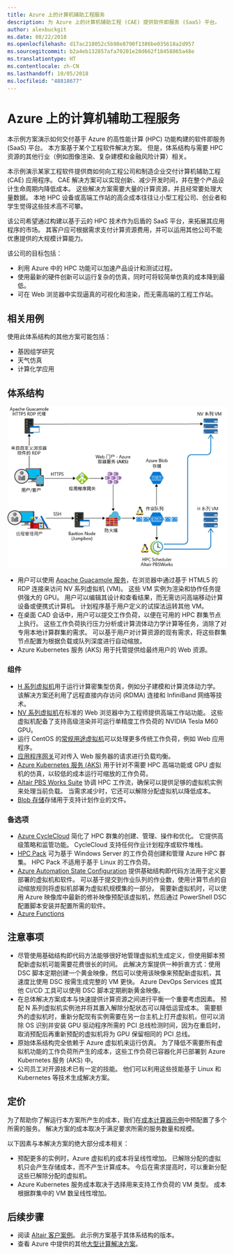 ```yaml
---
title: Azure 上的计算机辅助工程服务
description: 为 Azure 上的计算机辅助工程 (CAE) 提供软件即服务 (SaaS) 平台。
author: alexbuckgit
ms.date: 08/22/2018
ms.openlocfilehash: d17ac218052c5b98e8790f1386be035618a2d957
ms.sourcegitcommit: b2a4eb132857afa70201e28d662f18458865a48e
ms.translationtype: HT
ms.contentlocale: zh-CN
ms.lasthandoff: 10/05/2018
ms.locfileid: "48818677"
---
```

# <a name="a-computer-aided-engineering-service-on-azure"></a>Azure 上的计算机辅助工程服务

本示例方案演示如何交付基于 Azure 的高性能计算 (HPC) 功能构建的软件即服务 (SaaS) 平台。 本方案基于某个工程软件解决方案。 但是，体系结构与需要 HPC 资源的其他行业（例如图像渲染、复杂建模和金融风险计算）相关。

本示例演示某家工程软件提供商如何向工程公司和制造企业交付计算机辅助工程 (CAE) 应用程序。 CAE 解决方案可以实现创新、减少开发时间，并在整个产品设计生命周期内降低成本。 这些解决方案需要大量的计算资源，并且经常要处理大量数据。 本地 HPC 设备或高端工作站的高企成本往往让小型工程公司、创业者和学生觉得这些技术高不可攀。

该公司希望通过构建以基于云的 HPC 技术作为后盾的 SaaS 平台，来拓展其应用程序的市场。 其客户应可根据需求支付计算资源费用，并可以运用其他公司不能优惠提供的大规模计算能力。

该公司的目标包括：

* 利用 Azure 中的 HPC 功能可以加速产品设计和测试过程。
* 使用最新的硬件创新可以运行复杂的仿真，同时可将较简单仿真的成本降到最低。
* 可在 Web 浏览器中实现逼真的可视化和渲染，而无需高端的工程工作站。

## <a name="relevant-use-cases"></a>相关用例

使用此体系结构的其他方案可能包括：

* 基因组学研究
* 天气仿真
* 计算化学应用

## <a name="architecture"></a>体系结构

![支持 HPC 功能的 SaaS 解决方案的体系结构][architecture]

* 用户可以使用 [Apache Guacamole 服务](https://guacamole.apache.org/)，在浏览器中通过基于 HTML5 的 RDP 连接来访问 NV 系列虚拟机 (VM)。 这些 VM 实例为渲染和协作任务提供强大的 GPU。 用户可以编辑其设计和查看结果，而无需访问高端移动计算设备或便携式计算机。 计划程序基于用户定义的试探法运转其他 VM。
* 在桌面 CAD 会话中，用户可以提交工作负荷，以便在可用的 HPC 群集节点上执行。 这些工作负荷执行压力分析或计算流体动力学计算等任务，消除了对专用本地计算群集的需求。 可以基于用户对计算资源的现有需求，将这些群集节点配置为根据负载或队列深度进行自动缩放。
* Azure Kubernetes 服务 (AKS) 用于托管提供给最终用户的 Web 资源。

### <a name="components"></a>组件

* [H 系列虚拟机](/azure/virtual-machines/linux/sizes-hpc)用于运行计算密集型仿真，例如分子建模和计算流体动力学。 该解决方案还利用了远程直接内存访问 (RDMA) 连接和 InfiniBand 网络等技术。
* [NV 系列虚拟机](/azure/virtual-machines/windows/sizes-gpu)在标准的 Web 浏览器中为工程师提供高端工作站功能。 这些虚拟机配备了支持高级渲染并可运行单精度工作负荷的 NVIDIA Tesla M60 GPU。
* 运行 CentOS 的[常规用途虚拟机](/azure/virtual-machines/linux/sizes-general)可以处理更多传统工作负荷，例如 Web 应用程序。
* [应用程序网关](/azure/application-gateway/overview)可对传入 Web 服务器的请求进行负载均衡。
* [Azure Kubernetes 服务 (AKS)](/azure/aks/intro-kubernetes) 用于针对不需要 HPC 高端功能或 GPU 虚拟机的仿真，以较低的成本运行可缩放的工作负荷。
* [Altair PBS Works Suite](https://www.pbsworks.com/PBSProduct.aspx?n=PBS-Works-Suite&c=Overview-and-Capabilities) 协调 HPC 工作流，确保可以提供足够的虚拟机实例来处理当前负载。 当需求减少时，它还可以解除分配虚拟机以降低成本。
* [Blob 存储](/azure/storage/blobs/storage-blobs-introduction)存储用于支持计划作业的文件。 

### <a name="alternatives"></a>备选项

* [Azure CycleCloud](/azure/cyclecloud/overview) 简化了 HPC 群集的创建、管理、操作和优化。 它提供高级策略和监管功能。 CycleCloud 支持任何作业计划程序或软件堆栈。
* [HPC Pack](/azure/virtual-machines/windows/hpcpack-cluster-options) 可为基于 Windows Server 的工作负荷创建和管理 Azure HPC 群集。 HPC Pack 不适用于基于 Linux 的工作负荷。
* [Azure Automation State Configuration](/azure/automation/automation-dsc-overview) 提供基础结构即代码方法用于定义要部署的虚拟机和软件。 可以基于提交到作业队列的作业数，使用计算节点的自动缩放规则将虚拟机部署为虚拟机规模集的一部分。 需要新虚拟机时，可以使用 Azure 映像库中最新的修补映像预配该虚拟机，然后通过 PowerShell DSC 配置脚本安装并配置所需的软件。
* [Azure Functions](/azure/azure-functions/functions-overview)

## <a name="considerations"></a>注意事项

* 尽管使用基础结构即代码方法能够很好地管理虚拟机生成定义，但使用脚本预配新虚拟机可能需要花费很长的时间。 此解决方案提供一种折衷方式：使用 DSC 脚本定期创建一个黄金映像，然后可以使用该映像来预配新虚拟机，其速度比使用 DSC 按需生成完整的 VM 更快。 Azure DevOps Services 或其他 CI/CD 工具可以使用 DSC 脚本定期刷新黄金映像。
* 在总体解决方案成本与快速提供计算资源之间进行平衡一个重要考虑因素。 预配 N 系列虚拟机实例池并将其置入解除分配状态可以降低运营成本。 需要额外的虚拟机时，重新分配现有实例需要在另一台主机上打开虚拟机，但可以消除 OS 识别并安装 GPU 驱动程序所需的 PCI 总线检测时间，因为在重启时，取消预配后再重新预配的虚拟机将为 GPU 保留相同的 PCI 总线。
* 原始体系结构完全依赖于 Azure 虚拟机来运行仿真。 为了降低不需要所有虚拟机功能的工作负荷所产生的成本，这些工作负荷已容器化并已部署到 Azure Kubernetes 服务 (AKS) 中。
* 公司员工对开源技术已有一定的技能。 他们可以利用这些技能基于 Linux 和 Kubernetes 等技术生成解决方案。 

## <a name="pricing"></a>定价

为了帮助你了解运行本方案所产生的成本，我们在[成本计算器示例][calculator]中预配置了多个所需的服务。 解决方案的成本取决于满足要求所需的服务数量和规模。

以下因素与本解决方案的绝大部分成本相关：
* 预配更多的实例时，Azure 虚拟机的成本将呈线性增加。 已解除分配的虚拟机只会产生存储成本，而不产生计算成本。 今后在需求提高时，可以重新分配这些已解除分配的虚拟机。
* Azure Kubernetes 服务成本取决于选择用来支持工作负荷的 VM 类型。 成本根据群集中的 VM 数呈线性增加。

## <a name="next-steps"></a>后续步骤

* 阅读 [Altair 客户案例][source-document]。 此示例方案基于其体系结构的版本。
* 查看 Azure 中提供的其他[大型计算解决方案](https://azure.microsoft.com/solutions/big-compute)。

<!-- links -->
[architecture]: ./media/architecture-hpc-saas.png
[source-document]: https://customers.microsoft.com/story/altair-manufacturing-azure
[calculator]: https://azure.com/e/3cb9ccdc893f41ffbcdb00c328178ccf

